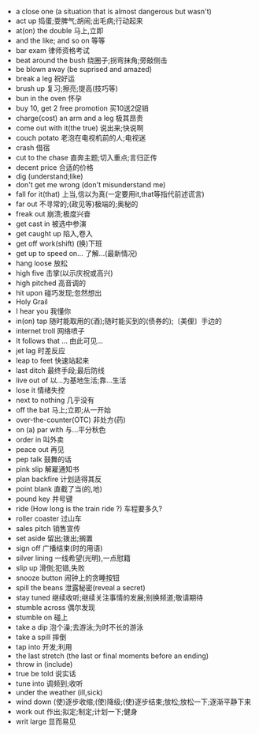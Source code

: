 * a close one (a situation that is almost dangerous but wasn't)
* act up 捣蛋;耍脾气;胡闹;出毛病;行动起来
* at(on) the double 马上,立即
* and the like; and so on 等等
* bar exam 律师资格考试
* beat around the bush 绕圈子;拐弯抹角;旁敲侧击
* be blown away (be suprised and amazed)
* break a leg 祝好运
* brush up 复习;擦亮;提高(技巧等)
* bun in the oven 怀孕
* buy 10, get 2 free promotion 买10送2促销
* charge(cost) an arm and a leg 极其昂贵
* come out with it(the true) 说出来;快说啊
* couch potato 老泡在电视机前的人;电视迷
* crash 借宿
* cut to the chase 直奔主题;切入重点;言归正传
* decent price 合适的价格
* dig (understand;like)
* don't get me wrong (don't misunderstand me)
* fall for it(that) 上当,信以为真(一定要用it,that等指代前述谎言)
* far out 不寻常的;(政见等)极端的;奥秘的
* freak out 崩溃;极度兴奋
* get cast in 被选中参演
* get caught up 陷入,卷入
* get off work(shift) (换)下班
* get up to speed on... 了解...(最新情况)
* hang loose 放松
* high five 击掌(以示庆祝或高兴)
* high pitched 高音调的
* hit upon 碰巧发现;忽然想出
* Holy Grail
* I hear you 我懂你
* in(on) tap 随时能取用的(酒);随时能买到的(债券的);〔美俚〕手边的
* internet troll 网络喷子
* It follows that ... 由此可见...
* jet lag 时差反应
* leap to feet 快速站起来
* last ditch 最终手段;最后防线
* live out of 以...为基地生活;靠...生活
* lose it 情绪失控
* next to nothing 几乎没有
* off the bat 马上;立即;从一开始
* over-the-counter(OTC) 非处方(药)
* on (a) par with 与...平分秋色
* order in 叫外卖
* peace out 再见
* pep talk 鼓舞的话
* pink slip 解雇通知书
* plan backfire 计划适得其反
* point blank 直截了当(的,地)
* pound key 井号键
* ride (How long is the train ride ?) 车程要多久?
* roller coaster 过山车
* sales pitch 销售宣传
* set aside 留出;拨出;搁置
* sign off 广播结束(时的用语)
* silver lining 一线希望(光明),一点慰籍
* slip up 滑倒;犯错,失败
* snooze button 闹钟上的贪睡按钮
* spill the beans 泄露秘密(reveal a secret)
* stay tuned 继续收听;继续关注事情的发展;别换频道;敬请期待
* stumble across 偶尔发现
* stumble on 碰上
* take a dip 泡个澡;去游泳;为时不长的游泳
* take a spill 摔倒
* tap into 开发;利用
* the last stretch (the last or final moments before an ending)
* throw in (include)
* true be told 说实话
* tune into 调频到;收听
* under the weather (ill,sick)
* wind down (使)逐步收缩;(使)降级;(使)逐步结束;放松;放松一下;逐渐平静下来
* work out 作出;拟定;制定;计划一下;健身
* writ large 显而易见